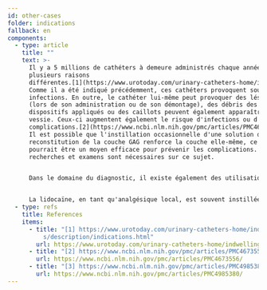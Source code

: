 ```yaml
---
id: other-cases
folder: indications
fallback: en
components:
  - type: article
    title: ""
    text: >-
      Il y a 5 millions de cathéters à demeure administrés chaque année, pour
      plusieurs raisons
      différentes.[1](https://www.urotoday.com/urinary-catheters-home/indwelling-catheters/description/indications.html)
      Comme il a été indiqué précédemment, ces cathéters provoquent souvent des
      infections. En outre, le cathéter lui-même peut provoquer des lésions
      (lors de son administration ou de son démontage), des débris des
      dispositifs appliqués ou des caillots peuvent également apparaître dans la
      vessie. Ceux-ci augmentent également le risque d'infections ou d'autres
      complications.[2](https://www.ncbi.nlm.nih.gov/pmc/articles/PMC4673556/),[3](https://www.ncbi.nlm.nih.gov/pmc/articles/PMC4985380/)
      Il est possible que l'instillation occasionnelle d'une solution de
      reconstitution de la couche GAG renforce la couche elle-même, ce qui
      pourrait être un moyen efficace pour prévenir les complications. D'autres
      recherches et examens sont nécessaires sur ce sujet.


      Dans le domaine du diagnostic, il existe également des utilisations possibles d'UroDapter. L'urétrographie rétrograde, par exemple, est généralement réalisée avec un cathéter avec lequel les matériaux de contraste nécessaires à l'imagerie sont délivrés. Dans certains cas, l'administration de ces matériaux à l'urètre peut également révéler des informations supplémentaires.


      La lidocaïne, en tant qu'analgésique local, est souvent instillée dans la vessie dans de nombreuses conditions différentes. Indépendamment de l'affection traitée, UroDapter peut être bénéfique pour administrer de la lidocaïne. Le fait que le médicament affecte également l'urètre est un avantage supplémentaire, car dans de nombreuses affections urinaires, les patients ressentent également des douleurs dans cette zone.
  - type: refs
    title: References
    items:
      - title: "[1] https://www.urotoday.com/urinary-catheters-home/indwelling-catheter\
          s/description/indications.html"
        url: https://www.urotoday.com/urinary-catheters-home/indwelling-catheters/description/indications.html
      - title: "[2] https://www.ncbi.nlm.nih.gov/pmc/articles/PMC4673556/"
        url: https://www.ncbi.nlm.nih.gov/pmc/articles/PMC4673556/
      - title: "[3] https://www.ncbi.nlm.nih.gov/pmc/articles/PMC4985380/"
        url: https://www.ncbi.nlm.nih.gov/pmc/articles/PMC4985380/
---
```

